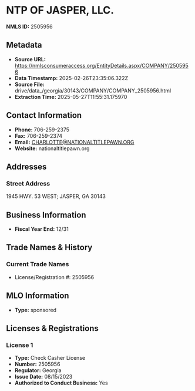 # NTP OF JASPER, LLC.

**NMLS ID:** 2505956

## Metadata
- **Source URL:** https://nmlsconsumeraccess.org/EntityDetails.aspx/COMPANY/2505956
- **Data Timestamp:** 2025-02-26T23:35:06.322Z
- **Source File:** drive/data_/georgia/30143/COMPANY/COMPANY_2505956.html
- **Extraction Time:** 2025-05-27T11:55:31.175970

## Contact Information
- **Phone:** 706-259-2375
- **Fax:** 706-259-2374
- **Email:** CHARLOTTE@NATIONALTITLEPAWN.ORG
- **Website:** nationaltitlepawn.org

## Addresses
### Street Address
1945 HWY. 53 WEST; JASPER, GA 30143

## Business Information
- **Fiscal Year End:** 12/31

## Trade Names & History
### Current Trade Names
- License/Registration #: 2505956

## MLO Information
- **Type:** sponsored

## Licenses & Registrations

### License 1
- **Type:** Check Casher License
- **Number:** 2505956
- **Regulator:** Georgia
- **Issue Date:** 08/15/2023
- **Authorized to Conduct Business:** Yes
